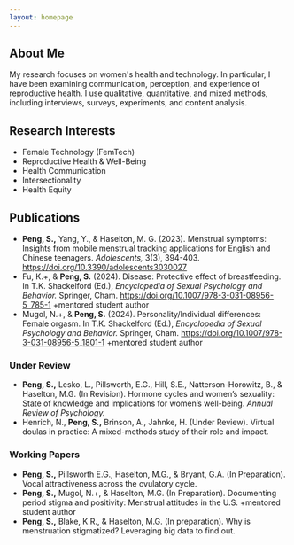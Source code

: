 ```yaml
---
layout: homepage
---
```


## About Me
My research focuses on women's health and technology. In particular, I have been examining communication, perception, and experience of reproductive health. I use qualitative, quantitative, and mixed methods, including interviews, surveys, experiments, and content analysis.

## Research Interests
- Female Technology (FemTech)
- Reproductive Health & Well-Being
- Health Communication
- Intersectionality
- Health Equity

## Publications
- **Peng, S.,** Yang, Y., & Haselton, M. G. (2023). Menstrual symptoms: Insights from 	mobile menstrual tracking applications for English and Chinese teenagers. 	*Adolescents,* 3(3), 394-403. <https://doi.org/10.3390/adolescents3030027>
- Fu, K.+, & **Peng, S.** (2024). Disease: Protective effect of breastfeeding. In T.K. Shackelford (Ed.), *Encyclopedia of Sexual Psychology and Behavior.* Springer, Cham. <https://doi.org/10.1007/978-3-031-08956-5_785-1> +mentored student author
- Mugol, N.+, & **Peng, S.** (2024). Personality/Individual differences: Female orgasm. In T.K. Shackelford (Ed.), *Encyclopedia of Sexual Psychology and Behavior.* Springer, Cham. <https://doi.org/10.1007/978-3-031-08956-5_1801-1> +mentored student author

### Under Review
- **Peng, S.,** Lesko, L., Pillsworth, E.G., Hill, S.E., Natterson-Horowitz, B., & Haselton, 	M.G. (In Revision). Hormone cycles and women’s sexuality: State of knowledge and implications for women’s well-being. *Annual Review of Psychology.*
- Henrich, N., **Peng, S.,** Brinson, A., Jahnke, H. (Under Review). Virtual doulas in practice: A mixed-methods study of their role and impact.


### Working Papers
- **Peng, S.,** Pillsworth E.G., Haselton, M.G., & Bryant, G.A. (In Preparation). Vocal attractiveness across the ovulatory cycle.
- **Peng, S.,** Mugol, N.+, & Haselton, M.G. (In Preparation). Documenting period stigma and positivity: Menstrual attitudes in the U.S. +mentored student author
- **Peng, S.,** Blake, K.R., & Haselton, M.G. (In preparation). Why is menstruation stigmatized? Leveraging big data to find out.


